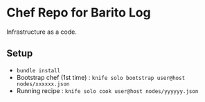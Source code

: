 # Chef Repo for Barito Log

Infrastructure as a code.

## Setup

* `bundle install`
* Bootstrap chef (1st time) : `knife solo bootstrap user@host nodes/xxxxxx.json`
* Running recipe : `knife solo cook user@host nodes/yyyyyy.json`

